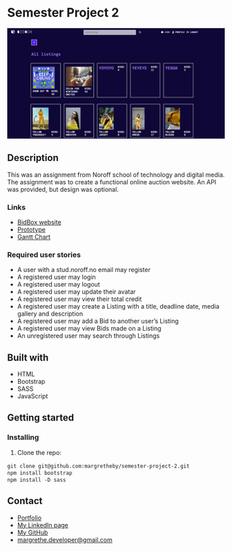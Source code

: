 # Semester Project 2
<img src="https://github.com/margretheby/semester-project-2/blob/main/Screenshot-bidbox.png" alt="Screenshot of the BidBox website on desktop">

## Description
This was an assignment from Noroff school of technology and digital media. The assignment was to create a functional online auction website. An API was provided, but design was optional.

### Links
- <a href="https://margretheby.github.io/semester-project-2/">BidBox website</a>
- <a href="https://xd.adobe.com/view/4df2ad3f-c9a1-4db0-ab79-c2abf7f81eaf-18a1/">Prototype</a>
- <a href="https://github.com/users/margretheby/projects/2">Gantt Chart</a>

### Required user stories
- A user with a stud.noroff.no email may register
- A registered user may login
- A registered user may logout
- A registered user may update their avatar
- A registered user may view their total credit
- A registered user may create a Listing with a title, deadline date, media gallery and description
- A registered user may add a Bid to another user’s Listing
- A registered user may view Bids made on a Listing
- An unregistered user may search through Listings

## Built with
- HTML
- Bootstrap
- SASS
- JavaScript

## Getting started
### Installing
1. Clone the repo:

``` 
git clone git@github.com:margretheby/semester-project-2.git
npm install bootstrap
npm install -D sass
```

## Contact
- <a href="https://mby-portfolio.netlify.app">Portfolio</a>
- <a href="https://www.linkedin.com/in/margrethe-by-6abb98226/">My LinkedIn page</a>
- <a href="https://github.com/margretheby">My GitHub</a>
- <a href="mailto:margrethe.developer@gmail.com">margrethe.developer@gmail.com</a>

